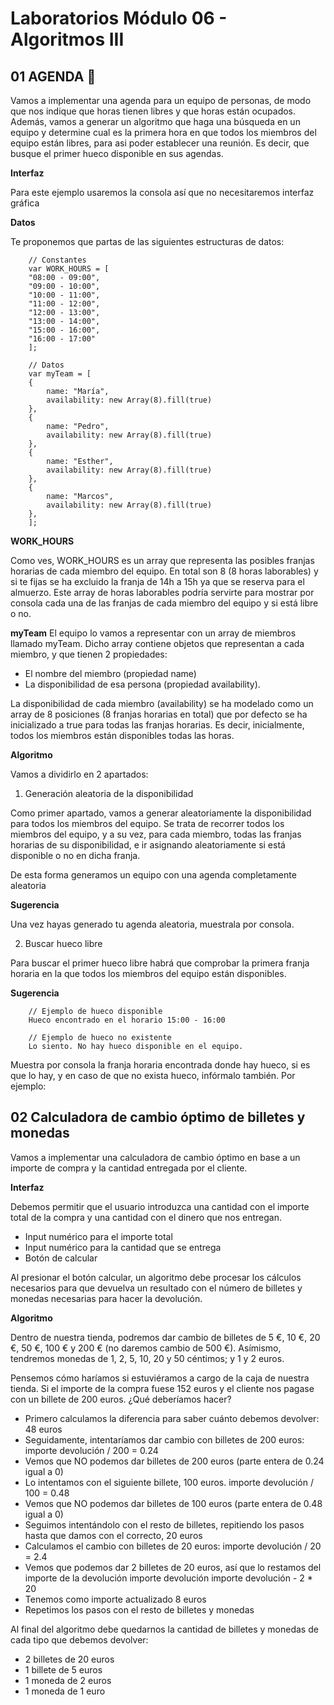 # Laboratorios Módulo 06 - Algoritmos III

## 01 AGENDA 📝

Vamos a implementar una agenda para un equipo de personas, de modo que nos indique que horas tienen libres y que horas están ocupados. Además, vamos a generar un algoritmo que haga una búsqueda en un equipo y determine cual es la primera hora en que todos los miembros del equipo están libres, para asi poder establecer una reunión. Es decir, que busque el primer hueco disponible en sus agendas.

**Interfaz**

Para este ejemplo usaremos la consola así que no necesitaremos interfaz gráfica

**Datos**

Te proponemos que partas de las siguientes estructuras de datos:

        // Constantes
        var WORK_HOURS = [
        "08:00 - 09:00",
        "09:00 - 10:00",
        "10:00 - 11:00",
        "11:00 - 12:00",
        "12:00 - 13:00",
        "13:00 - 14:00",
        "15:00 - 16:00",
        "16:00 - 17:00"
        ];

        // Datos
        var myTeam = [
        {
            name: "María",
            availability: new Array(8).fill(true)
        },
        {
            name: "Pedro",
            availability: new Array(8).fill(true)
        },
        {
            name: "Esther",
            availability: new Array(8).fill(true)
        },
        {
            name: "Marcos",
            availability: new Array(8).fill(true)
        },
        ];

**WORK_HOURS**

Como ves, WORK_HOURS es un array que representa las posibles franjas horarias de cada miembro del equipo. En total son 8 (8 horas laborables) y si te fijas se ha excluido la franja de 14h a 15h ya que se reserva para el almuerzo. Este array de horas laborables podría servirte para mostrar por consola cada una de las franjas de cada miembro del equipo y si está libre o no.

**myTeam**
El equipo lo vamos a representar con un array de miembros llamado myTeam. Dicho array contiene objetos que representan a cada miembro, y que tienen 2 propiedades:

- El nombre del miembro (propiedad name)
- La disponibilidad de esa persona (propiedad availability).

La disponibilidad de cada miembro (availability) se ha modelado como un array de 8 posiciones (8 franjas horarias en total) que por defecto se ha inicializado a true para todas las franjas horarias. Es decir, inicialmente, todos los miembros están disponibles todas las horas.

**Algoritmo**

Vamos a dividirlo en 2 apartados:

1. Generación aleatoria de la disponibilidad

Como primer apartado, vamos a generar aleatoriamente la disponibilidad para todos los miembros del equipo. Se trata de recorrer todos los miembros del equipo, y a su vez, para cada miembro, todas las franjas horarias de su disponibilidad, e ir asignando aleatoriamente si está disponible o no en dicha franja.

De esta forma generamos un equipo con una agenda completamente aleatoria

**Sugerencia**

Una vez hayas generado tu agenda aleatoria, muestrala por consola.

2. Buscar hueco libre

Para buscar el primer hueco libre habrá que comprobar la primera franja horaria en la que todos los miembros del equipo están disponibles.

**Sugerencia**

        // Ejemplo de hueco disponible
        Hueco encontrado en el horario 15:00 - 16:00

        // Ejemplo de hueco no existente
        Lo siento. No hay hueco disponible en el equipo.

Muestra por consola la franja horaria encontrada donde hay hueco, si es que lo hay, y en caso de que no exista hueco, infórmalo también. Por ejemplo:

## 02 Calculadora de cambio óptimo de billetes y monedas

Vamos a implementar una calculadora de cambio óptimo en base a un importe de compra y la cantidad entregada por el cliente.

**Interfaz**

Debemos permitir que el usuario introduzca una cantidad con el importe total de la compra y una cantidad con el dinero que nos entregan.

- Input numérico para el importe total
- Input numérico para la cantidad que se entrega
- Botón de calcular

Al presionar el botón calcular, un algoritmo debe procesar los cálculos necesarios para que devuelva un resultado con el número de billetes y monedas necesarias para hacer la devolución.

**Algoritmo**

Dentro de nuestra tienda, podremos dar cambio de billetes de 5 €, 10 €, 20 €, 50 €, 100 € y 200 € (no daremos cambio de 500 €). Asímismo, tendremos monedas de 1, 2, 5, 10, 20 y 50 céntimos; y 1 y 2 euros.

Pensemos cómo haríamos si estuviéramos a cargo de la caja de nuestra tienda. Si el importe de la compra fuese 152 euros y el cliente nos pagase con un billete de 200 euros. ¿Qué deberíamos hacer?

- Primero calculamos la diferencia para saber cuánto debemos devolver: 48 euros
- Seguidamente, intentaríamos dar cambio con billetes de 200 euros: importe devolución / 200 = 0.24
- Vemos que NO podemos dar billetes de 200 euros (parte entera de 0.24 igual a 0)
- Lo intentamos con el siguiente billete, 100 euros. importe devolución / 100 = 0.48
- Vemos que NO podemos dar billetes de 100 euros (parte entera de 0.48 igual a 0)
- Seguimos intentándolo con el resto de billetes, repitiendo los pasos hasta que damos con el correcto, 20 euros
- Calculamos el cambio con billetes de 20 euros: importe devolución / 20 = 2.4
- Vemos que podemos dar 2 billetes de 20 euros, así que lo restamos del importe de la devolución importe devolución importe devolución - 2 \* 20
- Tenemos como importe actualizado 8 euros
- Repetimos los pasos con el resto de billetes y monedas

Al final del algoritmo debe quedarnos la cantidad de billetes y monedas de cada tipo que debemos devolver:

- 2 billetes de 20 euros
- 1 billete de 5 euros
- 1 moneda de 2 euros
- 1 moneda de 1 euro
